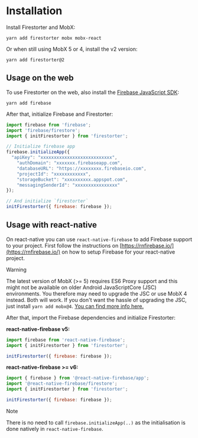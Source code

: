 # Installation

Install Firestorter and MobX:

    yarn add firestorter mobx mobx-react

Or when still using MobX 5 or 4, install the v2 version:

	yarn add firestorter@2

## Usage on the web

To use Firestorter on the web, also install the [Firebase JavaScript SDK](https://www.npmjs.com/package/firebase):

    yarn add firebase

After that, initialize Firebase and Firestorter:

```js
import firebase from 'firebase';
import 'firebase/firestore';
import { initFirestorter } from 'firestorter';

// Initialize firebase app
firebase.initializeApp({
  "apiKey": "xxxxxxxxxxxxxxxxxxxxxxxxxxx",
	"authDomain": "xxxxxxx.firebaseapp.com",
	"databaseURL": "https://xxxxxxxx.firebaseio.com",
	"projectId": "xxxxxxxxxxxx",
	"storageBucket": "xxxxxxxxxx.appspot.com",
	"messagingSenderId": "xxxxxxxxxxxxxxxx"
});

// And initialize `firestorter`
initFirestorter({ firebase: firebase });
```

## Usage with react-native

On react-native you can use `react-native-firebase` to add Firebase support to your project. First follow the instructions on [https://rnfirebase.io/](https://rnfirebase.io/) on how to setup Firebase for your react-native project.

> [!WARNING]
> The latest version of MobX (>= 5) requires ES6 Proxy support and this might not be available on older Android JavaScriptCore (JSC) environments. You therefore may need to upgrade the JSC or use MobX 4 instead. Both will work. If you don't want the hassle of upgrading the JSC, just install `yarn add mobx@4`. [You can find more info here.](https://mobx.js.org/README.html#browser-support)


After that, import the Firebase dependencies and initialize Firestorter:

**react-native-firebase v5:**

```js
import firebase from 'react-native-firebase';
import { initFirestorter } from 'firestorter';

initFirestorter({ firebase: firebase });
```

**react-native-firebase >= v6:**

```js
import { firebase } from '@react-native-firebase/app';
import '@react-native-firebase/firestore';
import { initFirestorter } from 'firestorter';

initFirestorter({ firebase: firebase });
```

> [!NOTE]
> There is no need to call `firebase.initializeApp(..)` as the initialisation is done natively in `react-native-firebase`.
